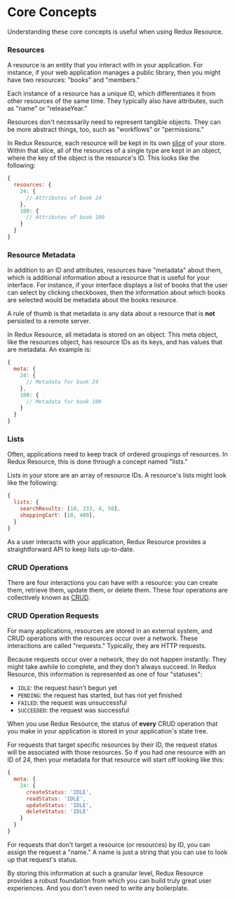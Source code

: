 # Core Concepts

Understanding these core concepts is useful when using Redux Resource.

### Resources

A resource is an entity that you interact with in your application. For
instance, if your web application manages a public library, then you might have
two resources: "books" and "members."

Each instance of a resource has a unique ID, which differentiates it from other
resources of the same time. They typically also have attributes, such as "name"
or "releaseYear."

Resources don't necessarily need to represent tangible objects. They can be more
abstract things, too, such as "workflows" or "permissions."

In Redux Resource, each resource will be kept in its own
[slice](http://redux.js.org/docs/recipes/reducers/UsingCombineReducers.html) of
your store. Within that slice, all of the resources of a single type are kept in
an object, where the key of the object is the resource's ID. This looks like the
following:

```js
{
  resources: {
    24: {
      // Attributes of book 24
    },
    100: {
      // Attributes of book 100
    }
  }
}
```

### Resource Metadata

In addition to an ID and attributes, resources have "metadata" about them, which
is additional information about a resource that is useful for your interface.
For instance, if your interface displays a list of books that the user can
select by clicking checkboxes, then the information about which books are
selected would be metadata about the books resource.

A rule of thumb is that metadata is any data about a resource that is **not**
persisted to a remote server.

In Redux Resource, all metadata is stored on an object. This meta object,
like the resources object, has resource IDs as its keys, and has values that are
metadata. An example is:

```js
{
  meta: {
    24: {
      // Metadata for book 24
    },
    100: {
      // Metadata for book 100
    }
  }
}
```

### Lists

Often, applications need to keep track of ordered groupings of resources. In
Redux Resource, this is done through a concept named "lists."

Lists in your store are an array of resource IDs. A resource's lists might look
like the following:

```js
{
  lists: {
    searchResults: [10, 233, 4, 50],
    shoppingCart: [10, 409],
  }
}
```

As a user interacts with your application, Redux Resource provides a straightforward
API to keep lists up-to-date.

### CRUD Operations

There are four interactions you can have with a resource: you can create them,
retrieve them, update them, or delete them. These four operations are
collectively known as
[CRUD](https://en.wikipedia.org/wiki/Create,_read,_update_and_delete).

### CRUD Operation Requests

For many applications, resources are stored in an external system, and
CRUD operations with the resources occur over a network. These interactions are
called "requests." Typically, they are HTTP requests.

Because requests occur over a network, they do not happen instantly.
They might take awhile to complete, and they don't always succeed.
In Redux Resource, this information is represented as one of four "statuses":

- `IDLE`: the request hasn't begun yet
- `PENDING`: the request has started, but has not yet finished
- `FAILED`: the request was unsuccessful
- `SUCCEEDED`: the request was successful

When you use Redux Resource, the status of **every** CRUD operation that you
make in your application is stored in your application's state tree.

For requests that target specific resources by their ID, the request status will
be associated with those resources. So if you had one resource with an ID of 24,
then your metadata for that resource will start off looking like this:

```js
{
  meta: {
    24: {
      createStatus: 'IDLE',
      readStatus: 'IDLE',
      updateStatus: 'IDLE',
      deleteStatus: 'IDLE'
    }
  }
}
```

For requests that don't target a resource (or resources) by ID, you can assign
the request a "name." A name is just a string that you can use to look up that
request's status.

By storing this information at such a granular level, Redux Resource provides
a robust foundation from which you can build truly great user experiences. And
you don't even need to write any boilerplate.
